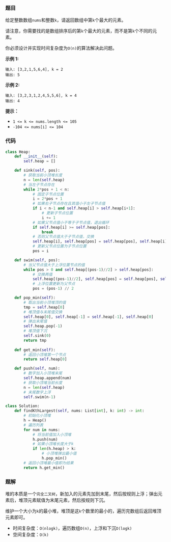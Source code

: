 ### 题目

给定整数数组`nums`和整数`k`，请返回数组中第`k`个最大的元素。

请注意，你需要找的是数组排序后的第`k`个最大的元素，而不是第`k`个不同的元素。

你必须设计并实现时间复杂度为`O(n)`的算法解决此问题。

 
**示例 1:**

```
输入: [3,2,1,5,6,4], k = 2
输出: 5
```

**示例 2:**

```
输入: [3,2,3,1,2,4,5,5,6], k = 4
输出: 4
```

**提示：**

- `1 <= k <= nums.length <= 105`
- `-104 <= nums[i] <= 104`

### 代码

```python
class Heap:
    def __init__(self):
        self.heap = []

    def sink(self, pos):
        # 获取当前小顶堆长度
        n = len(self.heap)
        # 当左子节点存在
        while 2*pos + 1 < n:
            # 固定子节点位置
            i = 2*pos + 1
            # 如果右子节点存在且其值小于左子节点值
            if i < n-1 and self.heap[i] > self.heap[i+1]:
                # 更新子节点位置
                i += 1
            # 如果父节点值小于等于子节点值，退出循环
            if self.heap[i] >= self.heap[pos]:
                break
            # 否则父节点值大于子节点值，交换
            self.heap[i], self.heap[pos] = self.heap[pos], self.heap[i]
            # 更新父节点位置为子节点位置
            pos = i

    def swim(self, pos):
        # 当父节点值大于上浮位置节点的值
        while pos > 0 and self.heap[(pos-1)//2] > self.heap[pos]:
            # 交换两值
            self.heap[(pos-1)//2], self.heap[pos] = self.heap[pos], self.heap[(pos-1)//2]
            # 上浮位置更新为父节点
            pos = (pos-1) // 2

    def pop_min(self):
        # 取出当前小顶堆顶的值
        tmp = self.heap[0]
        # 堆顶值与末尾值交换
        self.heap[0], self.heap[-1] = self.heap[-1], self.heap[0]
        # 弹出末尾值
        self.heap.pop(-1)
        # 堆顶值下沉
        self.sink(0)
        return tmp
    
    def get_min(self):
        # 返回小顶堆第一个节点
        return self.heap[0]

    def push(self, num):
        # 数字加入小顶堆末尾
        self.heap.append(num)
        # 获取小顶堆当前长度
        n = len(self.heap)
        # 末尾数字上浮
        self.swim(n-1)

class Solution:
    def findKthLargest(self, nums: List[int], k: int) -> int:
        # 初始化小顶堆
        h = Heap()
        # 遍历列表
        for num in nums:
            # 将当前值加入小顶堆
            h.push(num)
            # 如果小顶堆长度大于k
            if len(h.heap) > k:
                # 小顶堆弹出最小值
                h.pop_min()
        # 返回小顶堆最小值即为结果
        return h.get_min()
```

### 题解

堆的本质是一个`完全二叉树`，新加入的元素先加到末尾，然后按规则上浮；弹出元素后，堆顶元素赋值为末尾元素，然后按规则下沉。

维护一个大小为`k`的最小堆，堆顶是这`k`个数里的最小的，遍历完数组后返回堆顶元素即可。

- 时间复杂度：`O(nlogk)`，遍历数组`O(n)`，上浮和下沉`O(logk)`
- 空间复杂度：`O(k)`